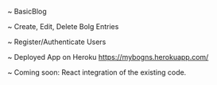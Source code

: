 ~ BasicBlog

~ Create, Edit, Delete Bolg Entries

~ Register/Authenticate Users

~ Deployed App on Heroku https://mybogns.herokuapp.com/

~ Coming soon: React integration of the existing code.
